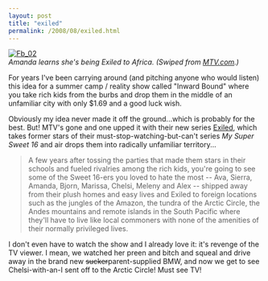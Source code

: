 ```yaml
---
layout: post
title: "exiled"
permalink: /2008/08/exiled.html
---
```


<p><a style="display: inline;" href="http://www.mtv.com/photos/?fid=1593484&amp;pid=3139184"><img  class="at-xid-6a00d8341c4f5f53ef00e5545a432b8833" alt="Fb_02" src="http://sippey.typepad.com/.a/6a00d8341c4f5f53ef00e5545a432b8833-500wi"></a><br>
<em>Amanda learns she's being Exiled to Africa. (Swiped from <a href="http://www.mtv.com/photos/?fid=1593484&amp;pid=3139184">MTV.com</a>.)</em></p>

<p>For years I've been carrying around (and pitching anyone who would listen) this idea for a summer camp / reality show called "Inward Bound" where you take rich kids from the burbs and drop them in the middle of an unfamiliar city with only $1.69 and a good luck wish. </p>

<p>Obviously my idea never made it off the ground...which is probably for the best. But! MTV's gone and one upped it with their new series <a href="http://www.mtv.com/ontv/dyn/exiled/series.jhtml">Exiled</a>, which takes former stars of their must-stop-watching-but-can't series <em>My Super Sweet 16</em> and air drops them into radically unfamiliar territory...</p>

<blockquote>
  <p>A few years after tossing the parties that made them stars in their schools and fueled rivalries among the rich kids, you're going to see some of the Sweet 16-ers you loved to hate the most -- Ava, Sierra, Amanda, Bjorn, Marissa, Chelsi, Meleny and Alex -- shipped away from their plush homes and easy lives and Exiled to foreign locations such as the jungles of the Amazon, the tundra of the Arctic Circle, the Andes mountains and remote islands in the South Pacific where they'll have to live like local commoners with none of the amenities of their normally privileged lives. </p>
</blockquote>

<p>I don't even have to watch the show and I already love it: it's revenge of the TV viewer. I mean, we watched her preen and bitch and squeal and drive away in the brand new <s>sucker</s>parent-supplied BMW, and now we get to see Chelsi-with-an-I sent off to the Arctic Circle! Must see TV!</p>



